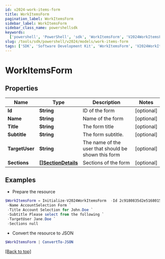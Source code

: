 ```yaml
---
id: v2024-work-items-form
title: WorkItemsForm
pagination_label: WorkItemsForm
sidebar_label: WorkItemsForm
sidebar_class_name: powershellsdk
keywords:
  ['powershell', 'PowerShell', 'sdk', 'WorkItemsForm', 'V2024WorkItemsForm']
slug: /tools/sdk/powershell/v2024/models/work-items-form
tags: ['SDK', 'Software Development Kit', 'WorkItemsForm', 'V2024WorkItemsForm']
---
```


# WorkItemsForm

## Properties

| Name | Type | Description | Notes |
| --- | --- | --- | --- |
| **Id** | **String** | ID of the form | [optional] |
| **Name** | **String** | Name of the form | [optional] |
| **Title** | **String** | The form title | [optional] |
| **Subtitle** | **String** | The form subtitle. | [optional] |
| **TargetUser** | **String** | The name of the user that should be shown this form | [optional] |
| **Sections** | [**[]SectionDetails**](section-details) | Sections of the form | [optional] |

## Examples

- Prepare the resource

```powershell
$WorkItemsForm = Initialize-V2024WorkItemsForm  -Id 2c9180835d2e5168015d32f890ca1581 `
 -Name AccountSelection Form `
 -Title Account Selection for John.Doe `
 -Subtitle Please select from the following `
 -TargetUser Jane.Doe `
 -Sections null
```

- Convert the resource to JSON

```powershell
$WorkItemsForm | ConvertTo-JSON
```

[[Back to top]](#)
